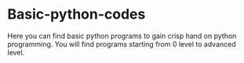# Basic-python-codes
Here you can find basic python programs to gain crisp hand on python programming.
You will find programs starting from 0 level to advanced level.
